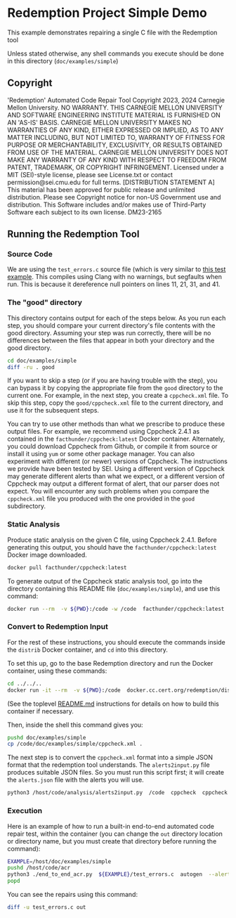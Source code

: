 # Redemption Project Simple Demo

This example demonstrates repairing a single C file with the Redemption tool

Unless stated otherwise, any shell commands you execute should be done in this directory (`doc/examples/simple`)

## Copyright

<legal>
'Redemption' Automated Code Repair Tool
Copyright 2023, 2024 Carnegie Mellon University.
NO WARRANTY. THIS CARNEGIE MELLON UNIVERSITY AND SOFTWARE ENGINEERING
INSTITUTE MATERIAL IS FURNISHED ON AN 'AS-IS' BASIS. CARNEGIE MELLON
UNIVERSITY MAKES NO WARRANTIES OF ANY KIND, EITHER EXPRESSED OR IMPLIED,
AS TO ANY MATTER INCLUDING, BUT NOT LIMITED TO, WARRANTY OF FITNESS FOR
PURPOSE OR MERCHANTABILITY, EXCLUSIVITY, OR RESULTS OBTAINED FROM USE OF
THE MATERIAL. CARNEGIE MELLON UNIVERSITY DOES NOT MAKE ANY WARRANTY OF ANY
KIND WITH RESPECT TO FREEDOM FROM PATENT, TRADEMARK, OR COPYRIGHT
INFRINGEMENT.
Licensed under a MIT (SEI)-style license, please see License.txt or
contact permission@sei.cmu.edu for full terms.
[DISTRIBUTION STATEMENT A] This material has been approved for public
release and unlimited distribution.  Please see Copyright notice for
non-US Government use and distribution.
This Software includes and/or makes use of Third-Party Software each
subject to its own license.
DM23-2165
</legal>

## Running the Redemption Tool
### Source Code

We are using the `test_errors.c` source file (which is very similar to [this test example](../../../code/acr/test/test_errors.c).  This compiles using Clang with no warnings, but segfaults when run.  This is because it dereference null pointers on lines 11, 21, 31, and 41.

### The "good" directory

This directory contains output for each of the steps below. As you run each step, you should compare your current directory's file contents with the good directory. Assuming your step was run correctly, there will be no differences between the files that appear in both your directory and the good directory.

``` sh
cd doc/examples/simple
diff -ru . good
```

If you want to skip a step (or if you are having trouble with the step), you can bypass it by copying the appropriate file from the `good` directory to the current one. For example, in the next step, you create a `cppcheck.xml` file.  To skip this step, copy the `good/cppcheck.xml` file to the current directory, and use it for the subsequent steps.

You can try to use other methods than what we prescribe to produce these output files. For example, we recommend using Cppcheck 2.4.1 as contained in the `facthunder/cppcheck:latest` Docker container. Alternately, you could download Cppcheck from Github, or compile it from source or install it using `yum` or some other package manager.  You can also experiment with different (or newer) versions of Cppcheck.  The instructions we provide have been tested by SEI.  Using a different version of Cppcheck may generate different alerts than what we expect, or a different version of Cppcheck may output a different format of alert, that our parser does not expect.  You will encounter any such problems when you compare the `cppcheck.xml` file you produced with the one provided in the `good` subdirectory.

### Static Analysis

Produce static analysis on the given C file, using Cppcheck 2.4.1.  Before generating this output, you should have the `facthunder/cppcheck:latest` Docker image downloaded.

``` sh
docker pull facthunder/cppcheck:latest
```

To generate output of the Cppcheck static analysis tool, go into the directory containing this README file (`doc/examples/simple`), and use this command:

``` sh
docker run --rm  -v ${PWD}:/code -w /code  facthunder/cppcheck:latest  sh -c 'cppcheck -v --enable="all" --language="c" --force --xml /code/test_errors.c 2> cppcheck.xml'
```

### Convert to Redemption Input

For the rest of these instructions, you should execute the commands inside the `distrib` Docker container, and `cd` into this directory. 

To set this up, go to the base Redemption directory and run the Docker container, using these commands:

``` sh
cd ../../..
docker run -it --rm  -v ${PWD}:/code  docker.cc.cert.org/redemption/distrib  bash
```

(See the toplevel [README.md](../../../README.md) instructions for details on how to build this container if necessary.

Then, inside the shell this command gives you:

``` sh
pushd doc/examples/simple
cp /code/doc/examples/simple/cppcheck.xml .
```

The next step is to convert the `cppcheck.xml` format into a simple JSON format that the redemption tool understands. The `alerts2input.py` file produces suitable JSON files. So you must run this script first; it will create the `alerts.json` file with the alerts you will use.

``` sh
python3 /host/code/analysis/alerts2input.py  /code  cppcheck  cppcheck.xml  alerts.json
```

### Execution

Here is an example of how to run a built-in end-to-end automated code repair test, within the container (you can change the `out` directory location or directory name, but you must create that directory before running the command):

```sh
EXAMPLE=/host/doc/examples/simple
pushd /host/code/acr
python3 ./end_to_end_acr.py  ${EXAMPLE}/test_errors.c  autogen  --alerts ${EXAMPLE}/alerts.json  --repaired-src ${EXAMPLE}/out
popd
```

You can see the repairs using this command:

```sh
diff -u test_errors.c out
```
